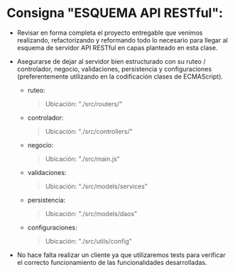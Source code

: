 # Consigna "ESQUEMA API RESTful":

* Revisar en forma completa el proyecto entregable que venimos realizando, refactorizando y reformando todo lo necesario para llegar al esquema de servidor API RESTful en capas planteado en esta clase.

* Asegurarse de dejar al servidor bien estructurado con su ruteo / controlador, negocio, validaciones, persistencia y configuraciones (preferentemente utilizando en la codificación clases de ECMAScript).
  - ruteo:
    > Ubicación: "./src/routers/"
  - controlador:
    > Ubicación: "./src/controllers/"
  - negocio:
    > Ubicación: "./src/main.js"
  - validaciones:
    > Ubicación: "./src/models/services"
  - persistencia:
    > Ubicación: "./src/models/daos"
  - configuraciones:
    > Ubicación: "./src/utils/config"

* No hace falta realizar un cliente ya que utilizaremos tests para verificar el correcto funcionamiento de las funcionalidades desarrolladas.